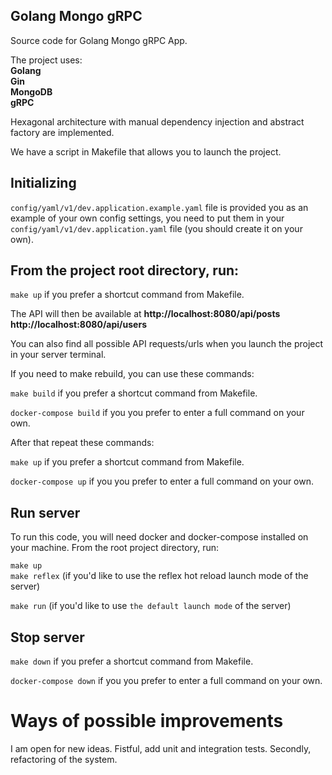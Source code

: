 <div align="left">
  
## Golang Mongo gRPC     
Source code for  Golang Mongo gRPC App.

The project uses:  
**Golang    
Gin  
MongoDB  
gRPC**

Hexagonal architecture with manual dependency injection and abstract factory are implemented.  

We have a script in Makefile that allows you to launch the project.

## Initializing

`config/yaml/v1/dev.application.example.yaml` file is provided you as an example of your own config settings,  you need to put them in your `config/yaml/v1/dev.application.yaml` file (you should create it on your own). 

## From the project root directory, run:

```make up``` if you prefer a shortcut command from Makefile.

The API will then be available at  **http://localhost:8080/api/posts  http://localhost:8080/api/users**

You can also find all possible API requests/urls when you launch the project in your server terminal. 

If you need to make rebuild, you can use these commands:

```make build``` if you prefer a shortcut command from Makefile.

```docker-compose build``` if you you prefer to enter a full command on your own.
  
After that repeat these commands:

```make up``` if you prefer a shortcut command from Makefile.

```docker-compose up``` if you you prefer to enter a full command on your own.

## Run server

To run this code, you will need docker and docker-compose installed on your machine. From the root project directory, run:  

```make up```    
```make reflex``` (if you'd like to use the reflex hot reload launch mode of the server)

```make run``` (if you'd like to use `the default launch mode` of the server)

## Stop server

```make down``` if you prefer a shortcut command from Makefile.

```docker-compose down``` if you you prefer to enter a full command on your own.

  
# Ways of possible improvements
I am open for new ideas. Fistful, add unit and integration tests. Secondly, refactoring of the system.

</div>
